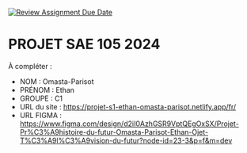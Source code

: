[![Review Assignment Due Date](https://classroom.github.com/assets/deadline-readme-button-22041afd0340ce965d47ae6ef1cefeee28c7c493a6346c4f15d667ab976d596c.svg)](https://classroom.github.com/a/tqlspz30)
# PROJET SAE 105 2024

À compléter :

- NOM : Omasta-Parisot
- PRÉNOM : Ethan
- GROUPE : C1
- URL du site : https://projet-s1-ethan-omasta-parisot.netlify.app/fr/
- URL FIGMA : https://www.figma.com/design/d2iI0AzhGSR9VptQEgOxSX/Projet-Pr%C3%A9histoire-du-futur-Omasta-Parisot-Ethan-Ojet-T%C3%A9l%C3%A9vision-du-futur?node-id=23-3&p=f&m=dev
